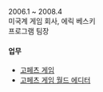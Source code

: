 2006.1 ~ 2008.4  
미국계 게임 회사, 에릭 베스키  
프로그램 팀장  

#### 업무 
* [고페츠 게임](/projects/game/gopets.html)
* [고페츠 게임 월드 에디터](/projects/game/gopets_world_editor.html)